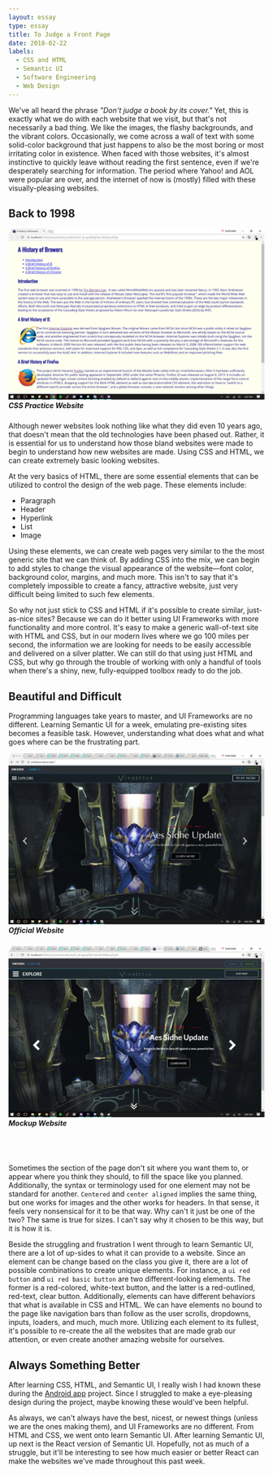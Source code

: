 ```yaml
---
layout: essay
type: essay
title: To Judge a Front Page
date: 2018-02-22
labels:
  - CSS and HTML
  - Semantic UI
  - Software Engineering
  - Web Design
---
```

We've all heard the phrase _"Don't judge a book by its cover."_ Yet, this is exactly what we do with each website that we visit, but that's not necessarily a bad thing. We like the images, the flashy backgrounds, and the vibrant colors. Occasionally, we come across a wall of text with some solid-color background that just happens to also be the most boring or most irritating color in existence. When faced with those websites, it's almost instinctive to quickly leave without reading the first sentence, even if we're desperately searching for information. The period where Yahoo! and AOL were popular are over, and the internet of now is (mostly) filled with these visually-pleasing websites. 

## Back to 1998
<div class="ui medium right floated rounded image">
  <img src="/images/semantic-ui/semantic_ui-css.png">
  <h5 style="margin-top: 0px;" class="ui center aligned header">
    CSS Practice Website
  </h5>
</div>

Although newer websites look nothing like what they did even 10 years ago, that doesn't mean that the old technologies have been phased out. Rather, it is essential for us to understand how those bland websites were made to begin to understand how new websites are made. Using CSS and HTML, we can create extremely basic looking websites.

At the very basics of HTML, there are some essential elements that can be utilized to control the design of the web page. These elements include:

<ul>
  <li>Paragraph</li>
  <li>Header</li>
  <li>Hyperlink</li>
  <li>List</li>
  <li>Image</li>
</ul>

Using these elements, we can create web pages very similar to the the most generic site that we can think of. By adding CSS into the mix, we can begin to add styles to change the visual appearance of the website—font color, background color, margins, and much more. This isn't to say that it's completely impossible to create a fancy, attractive website, just very difficult being limited to such few elements.

So why not just stick to CSS and HTML if it's possible to create similar, just-as-nice sites? Because we can do it better using UI Frameworks with more functionality and more control. It's easy to make a generic wall-of-text site with HTML and CSS, but in our modern lives where we go 100 miles per second, the information we are looking for needs to be easily accessible and delivered on a silver platter. We can still do that using just HTML and CSS, but why go through the trouble of working with only a handful of tools when there's a shiny, new, fully-equipped toolbox ready to do the job.

## Beautiful and Difficult

Programming languages take years to master, and UI Frameworks are no different. Learning Semantic UI for a week, emulating pre-existing sites becomes a feasible task. However, understanding what does what and what goes where can be the frustrating part.

<div>
  <div class="ui medium centerd rounded image">
    <img src="/images/semantic-ui/semantic_ui-official.jpg">
    <h5 style="margin-top: 0px;" class="ui center aligned header">
      Official Website
      </h5>
  </div>
  <div class="ui medium centered rounded image">
    <img src="/images/semantic-ui/semantic_ui-mockup.jpg">
    <h5 style="margin-top: 0px;" class="ui center aligned header">
      Mockup Website
    </h5>
  </div>
</div>
<br><br>

Sometimes the section of the page don't sit where you want them to, or appear where you think they should, to fill the space like you planned. Additionally, the syntax or terminology used for one element may not be standard for another. ```Centered``` and ```center aligned``` implies the same thing, but one works for images and the other works for headers. In that sense, it feels very nonsensical for it to be that way. Why can't it just be one of the two? The same is true for sizes. I can't say why it chosen to be this way, but it is how it is.

Beside the struggling and frustration I went through to learn Semantic UI, there are a lot of up-sides to what it can provide to a website. Since an element can be change based on the class you give it, there are a lot of possible combinations to create unique elements. For instance, a ```ui red button``` and ```ui red basic button``` are two different-looking elements. The former is a red-colored, white-text button, and the latter is a red-outlined, red-text, clear button. Additionally, elements can have different behaviors that what is available in CSS and HTML. We can have elements no bound to the page like navigation bars than follow as the user scrolls, dropdowns, inputs, loaders, and much, much more. Utilizing each element to its fullest, it's possible to re-create the all the websites that are made grab our attention, or even create another amazing website for ourselves.

## Always Something Better

After learning CSS, HTML, and Semantic UI, I really wish I had known these during the 
<a href="https://jsome635.github.io/projects/tipcalculator">Android app</a>
project. Since I struggled to make a eye-pleasing design during the project, maybe knowing these would've been helpful. 

As always, we can't always have the best, nicest, or newest things (unless we are the ones making them), and UI Frameworks are no different. From HTML and CSS, we went onto learn Semantic UI. After learning Semantic UI, up next is the React version of Semantic UI. Hopefully, not as much of a struggle, but it'll be interesting to see how much easier or better React can make the websites we've made throughout this past week. 
